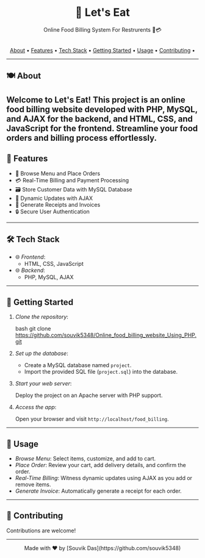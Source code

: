 <div align="center">
    <h1>🍔 Let's Eat</h1>
    <p>
       Online Food Billing System For Restrurents 🥘💳
    </p>
</div>

<br>

<div align="center">
    <a href="#about">About</a> •
    <a href="#features">Features</a> •
    <a href="#tech-stack">Tech Stack</a> •
    <a href="#getting-started">Getting Started</a> •
    <a href="#usage">Usage</a> •
    <a href="#contributing">Contributing</a> •
</div>

---

## 🍽️ About

Welcome to Let's Eat! This project is an online food billing website developed with PHP, MySQL, and AJAX for the backend, and HTML, CSS, and JavaScript for the frontend. Streamline your food orders and billing process effortlessly.
---

## 🚀 Features

- 🥡 Browse Menu and Place Orders
- 💳 Real-Time Billing and Payment Processing
- 🗃️ Store Customer Data with MySQL Database
- 📡 Dynamic Updates with AJAX
- 🧾 Generate Receipts and Invoices
- 🔒 Secure User Authentication

---

## 🛠️ Tech Stack

- 🌐 *Frontend*:
    - HTML, CSS, JavaScript
- 🌐 *Backend*:
    - PHP, MySQL, AJAX

---

## 🚦 Getting Started

1. *Clone the repository*:

    bash
    git clone https://github.com/souvik5348/Online_food_billing_website_Using_PHP.git
    

2. *Set up the database*:

    - Create a MySQL database named `project`.
    - Import the provided SQL file (`project.sql`) into the database.
      
3. *Start your web server*:

    Deploy the project on an Apache server with PHP support.

4. *Access the app*:

    Open your browser and visit `http://localhost/food_billing`.

---

## 🍴 Usage

- *Browse Menu*: Select items, customize, and add to cart.
- *Place Order*: Review your cart, add delivery details, and confirm the order.
- *Real-Time Billing*: Witness dynamic updates using AJAX as you add or remove items.
- *Generate Invoice*: Automatically generate a receipt for each order.

---

## 🤝 Contributing

Contributions are welcome! 

---

<div align="center">
    Made with ❤️ by [Souvik Das](https://github.com/souvik5348)
</div>
